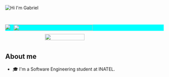 ![Hi I'm Gabriel](https://user-images.githubusercontent.com/48630726/202218586-38d87b80-272d-4388-8172-46d040a44ff8.png)


[//]: # ( <a href="https://www.linkedin.com/in/gabriel-henrique-da-silva-48aa4a167/"  target="_blank" >)

[//]: # (  <img src="https://img.shields.io/badge/LinkedIn-0077B5?style=for-the-badge&logo=linkedin&logoColor=white" height="30px" />)

[//]: # (</a>)
 </br>
<div style="display: flex; flex-direction: row; background-color: aqua;">
 <img style="padding-right: 5px; max-width: 50%" src="https://github-readme-stats.vercel.app/api?username=RedfoxGHS&show_icons=true&theme=radical"/>
 <img style="padding-left: 5px; max-width: 50%; width: auto; height: 100%" src="https://github-readme-stats.vercel.app/api/top-langs/?username=RedfoxGHS&layout=compact&theme=radical"/>
</div>
<div style="display: flex; justify-content: center">
    <img style="margin: 10px; width: 50%" src="https://streak-stats.demolab.com/?user=RedfoxGHS&theme=radical"/>
</div>

## About me

- 🎓 I'm a Software Engineering student at INATEL.


<!--
*GabrielHS/GabrielHS* is a ✨ special ✨ repository because its `README.md` (this file) appears on your GitHub profile.
-->
